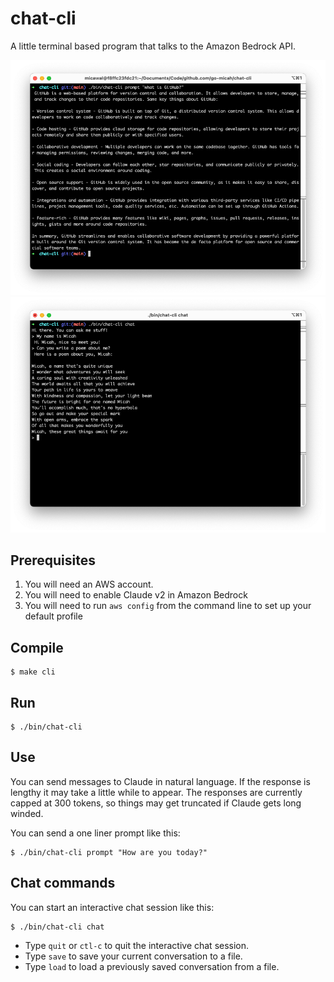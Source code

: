 # chat-cli

A little terminal based program that talks to the Amazon Bedrock API.

![](images/claude-1.png)
![](images/claude-2.png)

## Prerequisites

1. You will need an AWS account.
2. You will need to enable Claude v2 in Amazon Bedrock
3. You will need to run `aws config` from the command line to set up your default profile

## Compile

    $ make cli

## Run

    $ ./bin/chat-cli

## Use

You can send messages to Claude in natural language. If the response is lengthy it may take a little while to appear. The responses are currently capped at 300 tokens, so things may get truncated if Claude gets long winded.

You can send a one liner prompt like this:

    $ ./bin/chat-cli prompt "How are you today?"

## Chat commands

You can start an interactive chat session like this:

    $ ./bin/chat-cli chat

- Type `quit` or `ctl-c` to quit the interactive chat session.
- Type `save` to save your current conversation to a file.
- Type `load` to load a previously saved conversation from a file.
